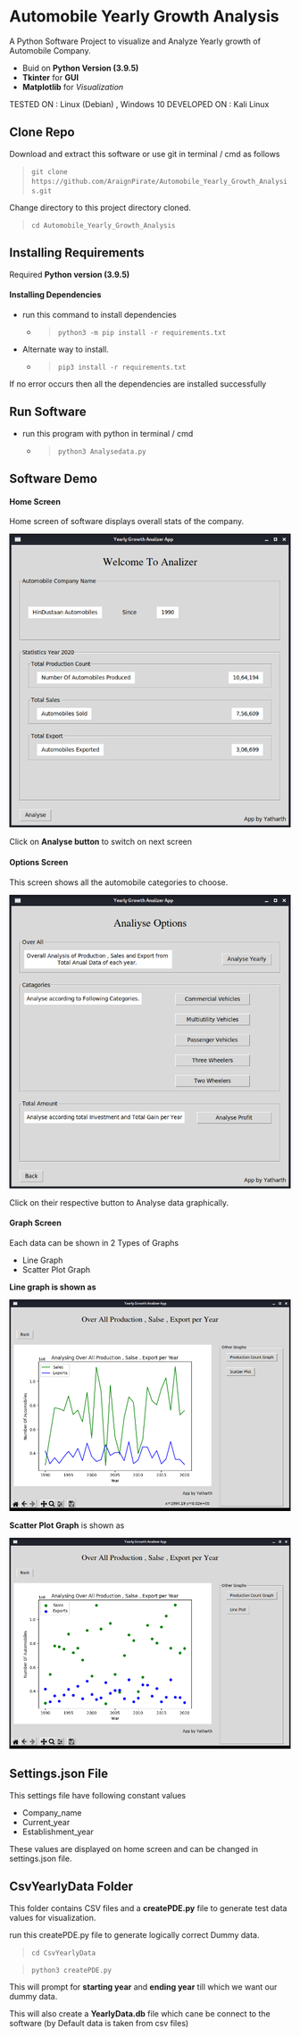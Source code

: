 # Automobile Yearly Growth Analysis

A Python Software Project to visualize and Analyze Yearly growth of Automobile Company.

- Buid on **Python Version (3.9.5)**
- **Tkinter** for **GUI**
- **Matplotlib** for *Visualization*

TESTED ON : Linux (Debian) , Windows 10
DEVELOPED ON : Kali Linux

## Clone Repo

Download and extract this software or use git in terminal / cmd  as follows

> `git clone https://github.com/AraignPirate/Automobile_Yearly_Growth_Analysis.git`

Change directory to this project directory cloned.

> `cd Automobile_Yearly_Growth_Analysis`

## Installing Requirements

Required **Python version (3.9.5)**

#### Installing Dependencies

- run this command to install dependencies
  - > `python3 -m pip install -r requirements.txt`
- Alternate way to install.
  - > `pip3 install -r requirements.txt`

If no error occurs then all the dependencies are installed successfully

## Run Software

- run this program with python in terminal / cmd
  - > `python3 Analysedata.py`

## Software Demo 

#### Home Screen

Home screen of software displays overall stats of the company.

![Image of Home page](https://github.com/AraignPirate/Automobile_Yearly_Growth_Analysis/blob/main/Demo/home_screen.png)

Click on **Analyse button** to switch on next screen

#### Options Screen

This screen shows all the automobile categories to choose.

![Main Screen](https://github.com/AraignPirate/Automobile_Yearly_Growth_Analysis/blob/main/Demo/Analyse_options.png)

Click on their respective button to Analyse data graphically.

#### Graph Screen

Each data can be shown in 2 Types of Graphs 
  - Line Graph
  - Scatter Plot Graph

**Line graph is shown as**

![Line Graph](https://github.com/AraignPirate/Automobile_Yearly_Growth_Analysis/blob/main/Demo/graph_line.png)

**Scatter Plot Graph** is shown as

![Scatter Plot Graph](https://github.com/AraignPirate/Automobile_Yearly_Growth_Analysis/blob/main/Demo/graph%20scatter.png)

## Settings.json File

This settings file have following constant values 

- Company_name
- Current_year
- Establishment_year

These values are displayed on home screen and can be changed in settings.json file.

## CsvYearlyData Folder

This folder contains CSV files and a **createPDE.py** file to generate test data values for visualization.

run this createPDE.py file to generate logically correct Dummy data.

> `cd CsvYearlyData`

> `python3 createPDE.py`

This will prompt for **starting year** and **ending year** till which we want our dummy data.

This will also create a **YearlyData.db** file which cane be connect to the software (by Default data is taken from csv files)




